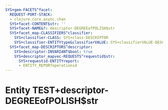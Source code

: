 ```yaml
---
SYS+gem-FACETS^facet:
  REQUEST-PORT-STACK:
  - clojure.core.async.chan
  SYS+facet-CONTENT$str: ''
  SYS+facet-NAME&?: descriptor-DEGREEofPOLISH$str
  SYS+facet_map-CLASSIFIERS^classifier:
    SYS+classifier-CLASS: SYS+class-DESCRIPTOR
    SYS+classifier-ENTITYtype&classifierVALUE: SYS+classifierVALUE-DESCRIPTOR
  SYS+facet_map-DESCRIPTORS^descriptor:
    SYS+descriptor-INVARIANT$bool: true
    SYS+descriptor_mapvec-REQUESTS^requestid$str:
      SYS+requestid-ENTITYreport:
      - ENTITY_REPORToperationid
---
```

# Entity TEST+descriptor-DEGREEofPOLISH$str


